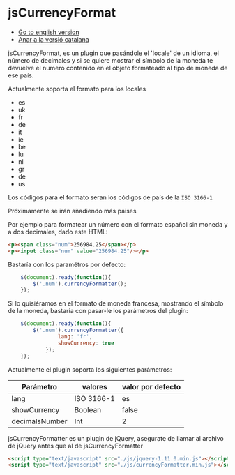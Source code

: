 jsCurrencyFormat
================

- [Go to english version](https://github.com/MarinaPlanells/jsCurrencyFormat/blob/master/README.md)
- [Anar a la versió catalana](https://github.com/MarinaPlanells/jsCurrencyFormat/blob/master/README_CAT.md)

jsCurrencyFormat, es un plugin que pasándole el 'locale' de un idioma, el número de decimales y si se quiere mostrar el símbolo de la moneda te devuelve el numero contenido en el objeto formateado al tipo de moneda de ese país.

Actualmente soporta el formato para los locales

- es
- uk
- fr
- de
- it
- ie
- be
- lu
- nl
- gr
- de
- us

Los códigos para el formato seran los códigos de país de la `ISO 3166-1`

Próximamente se irán añadiendo más paises

Por ejemplo para formatear un número con el formato español sin moneda y a dos decimales, dado este HTML:

```html
<p><span class="num">256984.25</span></p>
<p><input class="num" value="256984.25"/></p>
```

Bastaría con los paramétros por defecto:

```js
    $(document).ready(function(){
        $('.num').currencyFormatter();
    });
```

Si lo quisiéramos en el formato de moneda francesa, mostrando el símbolo de la moneda, bastaría con pasar-le los parámetros del plugin:

```js
    $(document).ready(function(){
        $('.num').currencyFormatter({
                lang: 'fr',
                showCurrency: true
            });
    });
```

Actualmente el plugin soporta los siguientes parámetros:

Parámetro | valores | valor por defecto
---------- | ------- | ---------
lang | ISO 3166-1 | es
showCurrency | Boolean | false
decimalsNumber | Int | 2

jsCurrencyFormatter es un plugin de jQuery, asegurate de llamar al archivo de jQuery antes que al de jsCurrencyFormatter

```html
<script type="text/javascript" src="./js/jquery-1.11.0.min.js"></script>
<script type="text/javascript" src="./js/currencyFormatter.min.js"></script>
```
